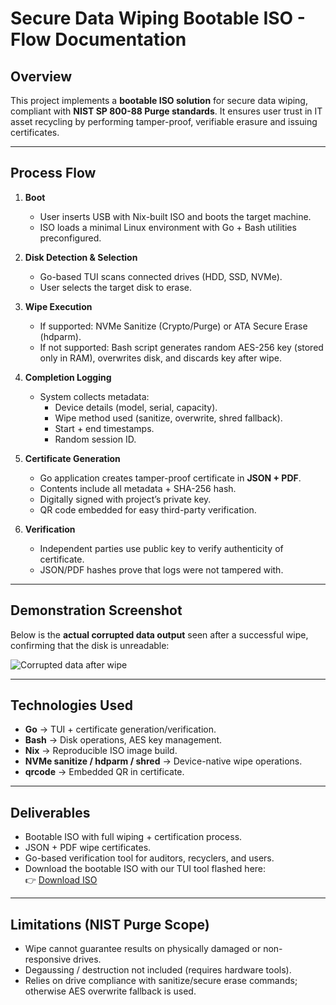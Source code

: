 # Secure Data Wiping Bootable ISO - Flow Documentation

## Overview

This project implements a **bootable ISO solution** for secure data wiping,
compliant with **NIST SP 800-88 Purge standards**. It ensures user trust in IT
asset recycling by performing tamper-proof, verifiable erasure and issuing
certificates.

---

## Process Flow

1. **Boot**
   - User inserts USB with Nix-built ISO and boots the target machine.
   - ISO loads a minimal Linux environment with Go + Bash utilities
     preconfigured.

2. **Disk Detection & Selection**
   - Go-based TUI scans connected drives (HDD, SSD, NVMe).
   - User selects the target disk to erase.

3. **Wipe Execution**
   - If supported: NVMe Sanitize (Crypto/Purge) or ATA Secure Erase (hdparm).
   - If not supported: Bash script generates random AES-256 key (stored only in
     RAM), overwrites disk, and discards key after wipe.

4. **Completion Logging**
   - System collects metadata:
     - Device details (model, serial, capacity).
     - Wipe method used (sanitize, overwrite, shred fallback).
     - Start + end timestamps.
     - Random session ID.

5. **Certificate Generation**
   - Go application creates tamper-proof certificate in **JSON + PDF**.
   - Contents include all metadata + SHA-256 hash.
   - Digitally signed with project’s private key.
   - QR code embedded for easy third-party verification.

6. **Verification**
   - Independent parties use public key to verify authenticity of certificate.
   - JSON/PDF hashes prove that logs were not tampered with.

---

## Demonstration Screenshot

Below is the **actual corrupted data output** seen after a successful wipe,
confirming that the disk is unreadable:

![Corrupted data after wipe](https://jo7zq7ax13.ufs.sh/f/1mMgiUPcqdfyziEvbbUlmOIr8TZc1VFK3hWfp59GxeoEB2Ya)

---

## Technologies Used

- **Go** → TUI + certificate generation/verification.
- **Bash** → Disk operations, AES key management.
- **Nix** → Reproducible ISO image build.
- **NVMe sanitize / hdparm / shred** → Device-native wipe operations.
- **qrcode** → Embedded QR in certificate.

---

## Deliverables

- Bootable ISO with full wiping + certification process.
- JSON + PDF wipe certificates.
- Go-based verification tool for auditors, recyclers, and users.
- Download the bootable ISO with our TUI tool flashed here:\
  👉
  [Download ISO](https://drive.google.com/file/d/14ofMvtg6d9_Bm5beBX5XmtcclS4XDbUA/view?usp=sharing)

---

## Limitations (NIST Purge Scope)

- Wipe cannot guarantee results on physically damaged or non-responsive drives.
- Degaussing / destruction not included (requires hardware tools).
- Relies on drive compliance with sanitize/secure erase commands; otherwise AES
  overwrite fallback is used.
